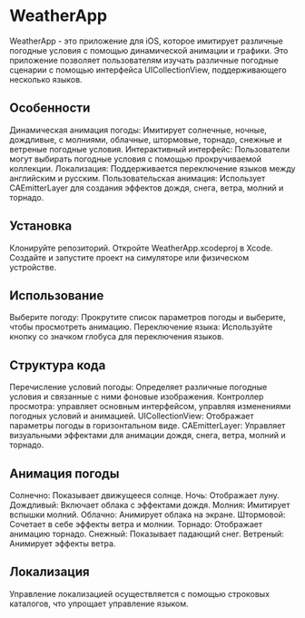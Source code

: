 # WeatherApp
WeatherApp - это приложение для iOS, которое имитирует различные погодные условия с помощью динамической анимации и графики. Это приложение позволяет пользователям изучать различные погодные сценарии с помощью интерфейса UICollectionView, поддерживающего несколько языков.

## Особенности
Динамическая анимация погоды: Имитирует солнечные, ночные, дождливые, с молниями, облачные, штормовые, торнадо, снежные и ветреные погодные условия.
Интерактивный интерфейс: Пользователи могут выбирать погодные условия с помощью прокручиваемой коллекции.
Локализация: Поддерживается переключение языков между английским и русским.
Пользовательская анимация: Использует CAEmitterLayer для создания эффектов дождя, снега, ветра, молний и торнадо.

## Установка
Клонируйте репозиторий.
Откройте WeatherApp.xcodeproj в Xcode.
Создайте и запустите проект на симуляторе или физическом устройстве.
## Использование
Выберите погоду: Прокрутите список параметров погоды и выберите, чтобы просмотреть анимацию.
Переключение языка: Используйте кнопку со значком глобуса для переключения языков.
## Структура кода
Перечисление условий погоды: Определяет различные погодные условия и связанные с ними фоновые изображения.
Контроллер просмотра: управляет основным интерфейсом, управляя изменениями погодных условий и анимацией.
UICollectionView: Отображает параметры погоды в горизонтальном виде.
CAEmitterLayer: Управляет визуальными эффектами для анимации дождя, снега, ветра, молний и торнадо.
## Анимация погоды
Солнечно: Показывает движущееся солнце.
Ночь: Отображает луну.
Дождливый: Включает облака с эффектами дождя.
Молния: Имитирует вспышки молний.
Облачно: Анимирует облака на экране.
Штормовой: Сочетает в себе эффекты ветра и молнии.
Торнадо: Отображает анимацию торнадо.
Снежный: Показывает падающий снег.
Ветреный: Анимирует эффекты ветра.
## Локализация
Управление локализацией осуществляется с помощью строковых каталогов, что упрощает управление языком.

